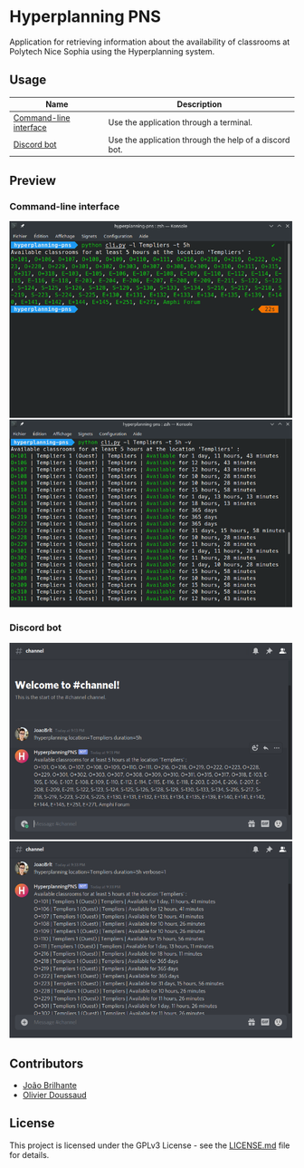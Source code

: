 # Hyperplanning PNS

Application for retrieving information about the availability of classrooms at Polytech Nice Sophia using the Hyperplanning system.

## Usage

| Name                                         | Description                                            |
|----------------------------------------------|--------------------------------------------------------|
| [Command-line interface](docs/cli/README.md) | Use the application through a terminal.                |
| [Discord bot](docs/bot/README.md)            | Use the application through the help of a discord bot. |

## Preview

### Command-line interface

<img src="docs/preview/cli.png" width="500" alt="CLI preview"/>
<img src="docs/preview/cli2.png" width="500" alt="CLI preview 2"/>

### Discord bot

<img src="docs/preview/bot.png" width="500" alt="Bot preview"/>
<img src="docs/preview/bot2.png" width="500" alt="Bot preview 2"/>

## Contributors

- [João Brilhante](https://github.com/JoaoBrlt)
- [Olivier Doussaud](https://github.com/Dawwen)

## License

This project is licensed under the GPLv3 License - see the [LICENSE.md](LICENSE.md) file for details.
